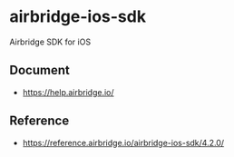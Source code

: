 # airbridge-ios-sdk

Airbridge SDK for iOS

## Document

- https://help.airbridge.io/

## Reference

- https://reference.airbridge.io/airbridge-ios-sdk/4.2.0/

